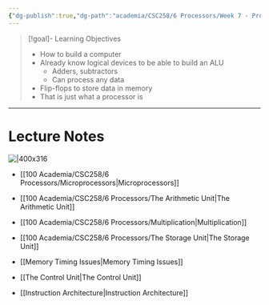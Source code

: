 ```yaml
---
{"dg-publish":true,"dg-path":"academia/CSC258/6 Processors/Week 7 - Processor Components.md","permalink":"/academia/csc-258/6-processors/week-7-processor-components/","tags":["cs","lecture","note","university"],"created":"2025-02-27T15:15:22.567-05:00","updated":"2025-03-03T23:25:56.057-05:00"}
---
```



> [!goal]- Learning Objectives
> - How to build a computer
> - Already know logical devices to be able to build an ALU
>     - Adders, subtractors
>     - Can process any data
> - Flip-flops to store data in memory
> - That is just what a processor is

---

# Lecture Notes

![|400x316](https://i.imgur.com/82C1JnT.png)

- [[100 Academia/CSC258/6 Processors/Microprocessors\|Microprocessors]]
- [[100 Academia/CSC258/6 Processors/The Arithmetic Unit\|The Arithmetic Unit]]
- [[100 Academia/CSC258/6 Processors/Multiplication\|Multiplication]]

- [[100 Academia/CSC258/6 Processors/The Storage Unit\|The Storage Unit]]
- [[Memory Timing Issues\|Memory Timing Issues]]
- [[The Control Unit\|The Control Unit]]
- [[Instruction Architecture\|Instruction Architecture]]

